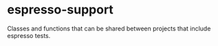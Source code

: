# espresso-support

Classes and functions that can be shared between projects that include espresso tests.
